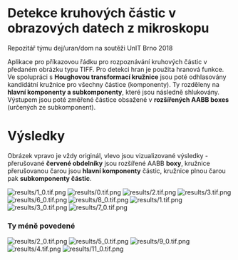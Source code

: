 # Detekce kruhových částic v obrazových datech z mikroskopu
Repozitář týmu dej/uran/dom na soutěži UnIT Brno 2018

Aplikace pro příkazovou řádku pro rozpoznávání kruhových částic v předaném obrázku typu TIFF.
Pro detekci hran je použita hranová funkce. Ve spolupráci s **Houghovou transformací kružnice** jsou poté odhlasovány kandidátní kružnice pro všechny částice (komponenty). Ty rozděleny na **hlavní komponenty a subkomponenty**, které jsou následně shlukovány. Výstupem jsou poté změřené částice obsažené v **rozšířených AABB boxes** (určených ze subkomponent).

# Výsledky
Obrázek vpravo je vždy originál, vlevo jsou vizualizované výsledky - přerušované **červené obdelníky** jsou rozšířené AABB **boxy**, kružnice přerušovanou čarou jsou **hlavní komponenty** částic, kružnice plnou čarou pak **subkomponenty částic**.

![results/1_0.tif.png](/results/1_0.tif.png)
![results/0.tif.png](/results/0.tif.png)
![results/2.tif.png](/results/2.tif.png)
![results/3.tif.png](/results/3.tif.png)
![results/6_0.tif.png](/results/6_0.tif.png)
![results/8_0.tif.png](/results/8_0.tif.png)
![results/1.tif.png](/results/1.tif.png)
![results/3_0.tif.png](/results/3_0.tif.png)
![results/7_0.tif.png](/results/7_0.tif.png)

### Ty méně povedené
![results/2_0.tif.png](/results/2_0.tif.png)
![results/5_0.tif.png](/results/5_0.tif.png)
![results/9_0.tif.png](/results/9_0.tif.png)
![results/4.tif.png](/results/4.tif.png)
![results/11_0.tif.png](/results/11_0.tif.png)
